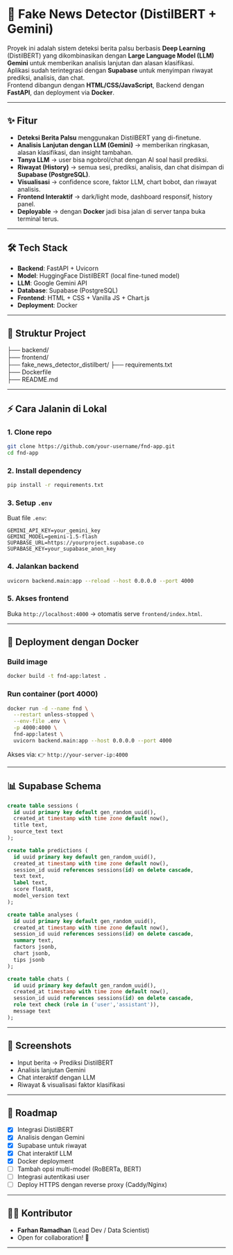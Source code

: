 # 📰 Fake News Detector (DistilBERT + Gemini)

Proyek ini adalah sistem deteksi berita palsu berbasis **Deep Learning** (DistilBERT) yang dikombinasikan dengan **Large Language Model (LLM) Gemini** untuk memberikan analisis lanjutan dan alasan klasifikasi.  
Aplikasi sudah terintegrasi dengan **Supabase** untuk menyimpan riwayat prediksi, analisis, dan chat.  
Frontend dibangun dengan **HTML/CSS/JavaScript**, Backend dengan **FastAPI**, dan deployment via **Docker**.

---

## ✨ Fitur
- **Deteksi Berita Palsu** menggunakan DistilBERT yang di-finetune.
- **Analisis Lanjutan dengan LLM (Gemini)** → memberikan ringkasan, alasan klasifikasi, dan insight tambahan.
- **Tanya LLM** → user bisa ngobrol/chat dengan AI soal hasil prediksi.
- **Riwayat (History)** → semua sesi, prediksi, analisis, dan chat disimpan di **Supabase (PostgreSQL)**.
- **Visualisasi** → confidence score, faktor LLM, chart bobot, dan riwayat analisis.
- **Frontend Interaktif** → dark/light mode, dashboard responsif, history panel.
- **Deployable** → dengan **Docker** jadi bisa jalan di server tanpa buka terminal terus.

---

## 🛠️ Tech Stack
- **Backend**: FastAPI + Uvicorn
- **Model**: HuggingFace DistilBERT (local fine-tuned model)
- **LLM**: Google Gemini API
- **Database**: Supabase (PostgreSQL)
- **Frontend**: HTML + CSS + Vanilla JS + Chart.js
- **Deployment**: Docker

---

## 📂 Struktur Project


├── backend/                 
├── frontend/              
├── fake_news_detector_distilbert/ 
├── requirements.txt         
├── Dockerfile               
├── README.md



---

## ⚡ Cara Jalanin di Lokal

### 1. Clone repo
```bash
git clone https://github.com/your-username/fnd-app.git
cd fnd-app
````

### 2. Install dependency

```bash
pip install -r requirements.txt
```

### 3. Setup `.env`

Buat file `.env`:

```env
GEMINI_API_KEY=your_gemini_key
GEMINI_MODEL=gemini-1.5-flash
SUPABASE_URL=https://yourproject.supabase.co
SUPABASE_KEY=your_supabase_anon_key
```

### 4. Jalankan backend

```bash
uvicorn backend.main:app --reload --host 0.0.0.0 --port 4000
```

### 5. Akses frontend

Buka `http://localhost:4000` → otomatis serve `frontend/index.html`.

---

## 🐳 Deployment dengan Docker

### Build image

```bash
docker build -t fnd-app:latest .
```

### Run container (port 4000)

```bash
docker run -d --name fnd \
  --restart unless-stopped \
  --env-file .env \
  -p 4000:4000 \
  fnd-app:latest \
  uvicorn backend.main:app --host 0.0.0.0 --port 4000
```

Akses via:
👉 `http://your-server-ip:4000`

---

## 📊 Supabase Schema

```sql
create table sessions (
  id uuid primary key default gen_random_uuid(),
  created_at timestamp with time zone default now(),
  title text,
  source_text text
);

create table predictions (
  id uuid primary key default gen_random_uuid(),
  created_at timestamp with time zone default now(),
  session_id uuid references sessions(id) on delete cascade,
  text text,
  label text,
  score float8,
  model_version text
);

create table analyses (
  id uuid primary key default gen_random_uuid(),
  created_at timestamp with time zone default now(),
  session_id uuid references sessions(id) on delete cascade,
  summary text,
  factors jsonb,
  chart jsonb,
  tips jsonb
);

create table chats (
  id uuid primary key default gen_random_uuid(),
  created_at timestamp with time zone default now(),
  session_id uuid references sessions(id) on delete cascade,
  role text check (role in ('user','assistant')),
  message text
);
```

---

## 📸 Screenshots

* Input berita → Prediksi DistilBERT
* Analisis lanjutan Gemini
* Chat interaktif dengan LLM
* Riwayat & visualisasi faktor klasifikasi

---

## 🚀 Roadmap

* [x] Integrasi DistilBERT
* [x] Analisis dengan Gemini
* [x] Supabase untuk riwayat
* [x] Chat interaktif LLM
* [x] Docker deployment
* [ ] Tambah opsi multi-model (RoBERTa, BERT)
* [ ] Integrasi autentikasi user
* [ ] Deploy HTTPS dengan reverse proxy (Caddy/Nginx)

---

## 👨‍💻 Kontributor

* **Farhan Ramadhan** (Lead Dev / Data Scientist)
* Open for collaboration! 🚀

---

